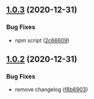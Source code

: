 ## [1.0.3](https://github.com/bharathvaj-ganesan/shipjs-temp/compare/v1.0.2...v1.0.3) (2020-12-31)


### Bug Fixes

* npm script ([2c66609](https://github.com/bharathvaj-ganesan/shipjs-temp/commit/2c6660935b05c59367891cca34435ea14cca7905))



## [1.0.2](https://github.com/bharathvaj-ganesan/shipjs-temp/compare/v1.0.1...v1.0.2) (2020-12-31)


### Bug Fixes

* remove changelog ([f8b6903](https://github.com/bharathvaj-ganesan/shipjs-temp/commit/f8b69036c79f1d59b9d4fa5841f991e8a6ec027c))



